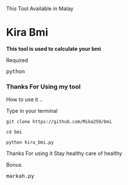 
This Tool Available in Malay
<h1>Kira Bmi</h1>

<b>This tool is used to calculate your bmi</b>

Required
<pre>
python
</pre>

<h3>Thanks For Using my tool</h3>

How to use it ..

Type in your terminal
```console
git clone https://github.com/Mika259/bmi
```

```console
cd bmi
```

```console
python kira_bmi.py
```

Thanks For using it
Stay healthy care of healthy

Bonus
<pre>markah.py</pre>

